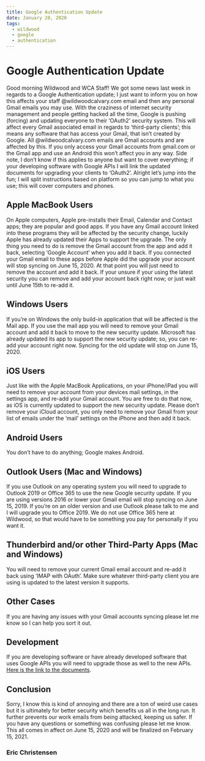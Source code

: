 ```yaml
---
title: Google Authentication Update
date: January 28, 2020
tags:
  - wildwood
  - google
  - authentication
---
```


# Google Authentication Update

Good morning Wildwood and WCA Staff! We got some news last week in regards to a Google Authentication update; I just want to inform you on how this affects your staff @wildwoodcalvary.com email and then any personal Gmail emails you may use. With the craziness of internet security management and people getting hacked all the time, Google is pushing (forcing) and updating everyone to their ‘OAuth2’ security system. This will affect every Gmail associated email in regards to ‘third-party clients’; this means any software that has access your Gmail, that isn’t created by Google. All @wildwoodcalvary.com emails are Gmail accounts and are affected by this. If you only access your Gmail accounts from gmail.com or the Gmail app and use an Android this won’t affect you in any way. Side note, I don’t know if this applies to anyone but want to cover everything; if your developing software with Google APIs I will link the updated documents for upgrading your clients to ‘OAuth2’. Alright let’s jump into the fun; I will split instructions based on platform so you can jump to what you use; this will cover computers and phones.

## Apple MacBook Users

On Apple computers, Apple pre-installs their Email, Calendar and Contact apps; they are popular and good apps. If you have any Gmail account linked into these programs they will be affected by the security change, luckily Apple has already updated their Apps to support the upgrade. The only thing you need to do is remove the Gmail account from the app and add it back, selecting ‘Google Account’ when you add it back. If you connected your Gmail email to these apps before Apple did the upgrade your account will stop syncing on June 15, 2020. At that point you will just need to remove the account and add it back. If your unsure if your using the latest security you can remove and add your account back right now; or just wait until June 15th to re-add it.

## Windows Users

If you’re on Windows the only build-in application that will be affected is the Mail app. If you use the mail app you will need to remove your Gmail account and add it back to move to the new security update. Microsoft has already updated its app to support the new security update; so, you can re-add your account right now. Syncing for the old update will stop on June 15, 2020.

## iOS Users

Just like with the Apple MacBook Applications, on your iPhone/iPad you will need to remove your account from your devices mail settings, in the settings app, and re-add your Gmail account. You are free to do that now, as iOS is currently updated to support the new security update. Please don’t remove your iCloud account, you only need to remove your Gmail from your list of emails under the ‘mail’ settings on the iPhone and then add it back.

## Android Users

You don’t have to do anything; Google makes Android.

## Outlook Users (Mac and Windows)

If you use Outlook on any operating system you will need to upgrade to Outlook 2019 or Office 365 to use the new Google security update. If you are using versions 2016 or lower your Gmail email will stop syncing on June 15, 2019. If you’re on an older version and use Outlook please talk to me and I will upgrade you to Office 2019. We do not use Office 365 here at Wildwood, so that would have to be something you pay for personally if you want it.

## Thunderbird and/or other Third-Party Apps (Mac and Windows)

You will need to remove your current Gmail email account and re-add it back using ‘IMAP with OAuth’. Make sure whatever third-party client you are using is updated to the latest version it supports.

## Other Cases

If you are having any issues with your Gmail accounts syncing please let me know so I can help you sort it out.

## Development

If you are developing software or have already developed software that uses Google APIs you will need to upgrade those as well to the new APIs. <a href="https://developers.google.com/identity/protocols/OAuth2WebServer" target="_blank">Here is the link to the documents</a>.

## Conclusion

Sorry, I know this is kind of annoying and there are a ton of weird use cases but it is ultimately for better security which benefits us all in the long run. It further prevents our work emails from being attacked, keeping us safer. If you have any questions or something was confusing please let me know. This all comes in affect on June 15, 2020 and will be finalized on February 15, 2021.

### Eric Christensen
